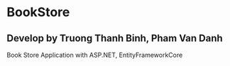 # BookStore
## Develop by Truong Thanh Binh, Pham Van Danh
Book Store Application with ASP.NET, EntityFrameworkCore
